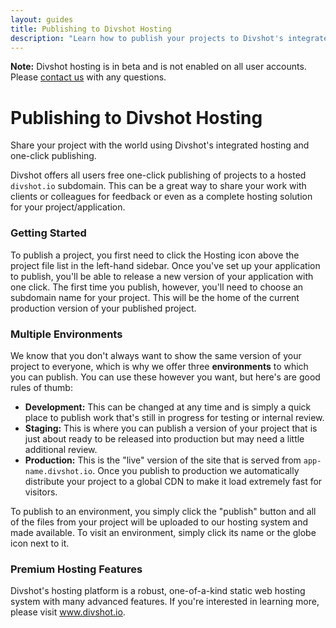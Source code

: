 ```yaml
---
layout: guides
title: Publishing to Divshot Hosting
description: "Learn how to publish your projects to Divshot's integrated static web hosting platform."
---
```


<div class="alert alert-warning"><b>Note:</b> Divshot hosting is in beta and is not enabled on all user accounts. Please <a href="/contact">contact us</a> with any questions.</div>

<h1 class='page-header'>Publishing to Divshot Hosting</h1>

<p class='lead'>Share your project with the world using Divshot's integrated hosting and one-click publishing.</p>

Divshot offers all users free one-click publishing of projects to a hosted <code>divshot.io</code> subdomain.
This can be a great way to share your work with clients or colleagues for feedback or even as a complete hosting
solution for your project/application.

### Getting Started

To publish a project, you first need to click the Hosting icon above the project file list in the left-hand sidebar.
Once you've set up your application to publish, you'll be able to release a new version of your application with one
click. The first time you publish, however, you'll need to choose an subdomain name for your project. This will be
the home of the current production version of your published project.

### Multiple Environments

We know that you don't always want to show the same version of your project to everyone, which is why we offer three
**environments** to which you can publish. You can use these however you want, but here's are good rules of thumb:

* **Development:** This can be changed at any time and is simply a quick place to publish work that's still in progress
  for testing or internal review.
* **Staging:** This is where you can publish a version of your project that is just about ready to be released into
  production but may need a little additional review.
* **Production:** This is the "live" version of the site that is served from <code>app-name.divshot.io</code>. Once you
  publish to production we automatically distribute your project to a global CDN to make it load extremely fast for
  visitors.
  
To publish to an environment, you simply click the "publish" button and all of the files from your project will be
uploaded to our hosting system and made available. To visit an environment, simply click its name or the globe icon
next to it.

### Premium Hosting Features

Divshot's hosting platform is a robust, one-of-a-kind static web hosting system with many advanced features. If you're
interested in learning more, please visit <a href="http://www.divshot.io/">www.divshot.io</a>.